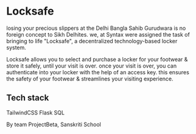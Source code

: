 # Locksafe

losing your precious slippers at the Delhi Bangla Sahib Gurudwara is no foreign concept to Sikh Delhites. 
we, at Syntax were assigned the task of bringing to life "Locksafe", a decentralized technology-based locker system.  

Locksafe allows you to select and purchase a locker for your footwear & store it safely, until your visit is over. 
once your visit is over, you can authenticate into your locker with the help of an access key.
this ensures the safety of your footwear & streamlines your visiting experience.

## Tech stack
TailwindCSS
Flask
SQL

By team ProjectBeta, 
Sanskriti School 
